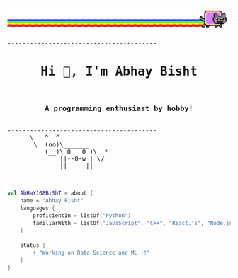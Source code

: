 ![image](https://raw.githubusercontent.com/AbHaY108BiShT/AbHaY108BiShT/main/meow.gif)
<pre>
----------------------------------------
<h1 align="center">Hi 👋, I'm Abhay Bisht</h1>
<h3 align="center">A programming enthusiast by hobby!</h3>
----------------------------------------
      \   ^__^
       \  (oo)\_______
          (__)\ 0   0 )\  *
              ||--0-w | \/
              ||     ||
</pre>
<br>

```kotlin
val AbHaY108BiShT = about {
    name = "Abhay Bisht"
    languages {
        proficientIn = listOf("Python")
        familiarWith = listOf("JavaScript", "C++", "React.js", "Node.js","DataScience","MERN stack")
    }

    status {
        + "Working on Data Science and ML !!"
    }
}
```
